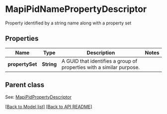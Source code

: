 
# MapiPidNamePropertyDescriptor

Property identified by a string name along with a property set             

## Properties
Name | Type | Description | Notes
------------ | ------------- | ------------- | -------------
**propertySet** | **String** | A GUID that identifies a group of properties with a similar purpose.              | 

## Parent class

See: [MapiPidPropertyDescriptor](MapiPidPropertyDescriptor.md)



[[Back to Model list]](Models.md) [[Back to API README]](README.md)

